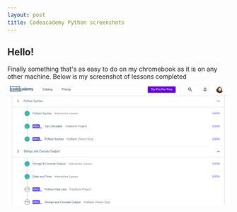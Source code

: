 ```yaml
---
layout: post
title: Codeacademy Python screenshots
---
```


## Hello!

Finally something that's as easy to do on my chromebook as it is on any other machine. Below is my screenshot of lessons completed

<img src="img/python.png"></img>
